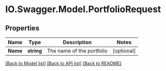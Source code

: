 # IO.Swagger.Model.PortfolioRequest
## Properties

Name | Type | Description | Notes
------------ | ------------- | ------------- | -------------
**Name** | **string** | The name of the portfolio | [optional] 

[[Back to Model list]](../README.md#documentation-for-models) [[Back to API list]](../README.md#documentation-for-api-endpoints) [[Back to README]](../README.md)

